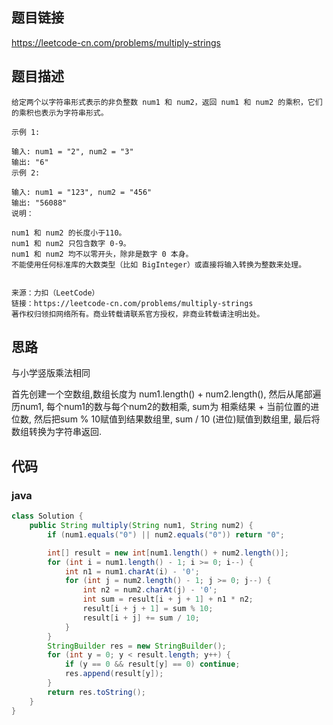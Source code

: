 ## 题目链接

https://leetcode-cn.com/problems/multiply-strings

## 题目描述

```
给定两个以字符串形式表示的非负整数 num1 和 num2，返回 num1 和 num2 的乘积，它们的乘积也表示为字符串形式。

示例 1:

输入: num1 = "2", num2 = "3"
输出: "6"
示例 2:

输入: num1 = "123", num2 = "456"
输出: "56088"
说明：

num1 和 num2 的长度小于110。
num1 和 num2 只包含数字 0-9。
num1 和 num2 均不以零开头，除非是数字 0 本身。
不能使用任何标准库的大数类型（比如 BigInteger）或直接将输入转换为整数来处理。


来源：力扣（LeetCode）
链接：https://leetcode-cn.com/problems/multiply-strings
著作权归领扣网络所有。商业转载请联系官方授权，非商业转载请注明出处。
```

## 思路

与小学竖版乘法相同

首先创建一个空数组,数组长度为 num1.length() + num2.length(), 然后从尾部遍历num1, 每个num1的数与每个num2的数相乘, sum为 相乘结果 + 当前位置的进位数, 然后把sum % 10赋值到结果数组里, sum / 10 (进位)赋值到数组里, 最后将数组转换为字符串返回.

## 代码

### java

```java
class Solution {
    public String multiply(String num1, String num2) {
        if (num1.equals("0") || num2.equals("0")) return "0";

        int[] result = new int[num1.length() + num2.length()];
        for (int i = num1.length() - 1; i >= 0; i--) {
            int n1 = num1.charAt(i) - '0';
            for (int j = num2.length() - 1; j >= 0; j--) {
                int n2 = num2.charAt(j) - '0';
                int sum = result[i + j + 1] + n1 * n2;
                result[i + j + 1] = sum % 10;
                result[i + j] += sum / 10;
            }
        }
        StringBuilder res = new StringBuilder();
        for (int y = 0; y < result.length; y++) {
            if (y == 0 && result[y] == 0) continue;
            res.append(result[y]);
        }
        return res.toString();
    }
}
```

